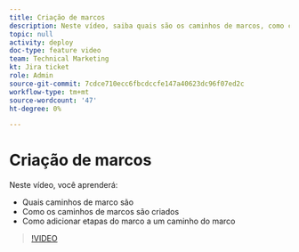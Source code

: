```yaml
---
title: Criação de marcos
description: Neste vídeo, saiba quais são os caminhos de marcos, como criar caminhos de marcos e como adicionar etapas de marcos.
topic: null
activity: deploy
doc-type: feature video
team: Technical Marketing
kt: Jira ticket
role: Admin
source-git-commit: 7cdce710ecc6fbcdccfe147a40623dc96f07ed2c
workflow-type: tm+mt
source-wordcount: '47'
ht-degree: 0%

---
```


# Criação de marcos

Neste vídeo, você aprenderá:

* Quais caminhos de marco são
* Como os caminhos de marcos são criados
* Como adicionar etapas do marco a um caminho do marco

>[!VIDEO](https://video.tv.adobe.com/v/335204/?quality=12)
